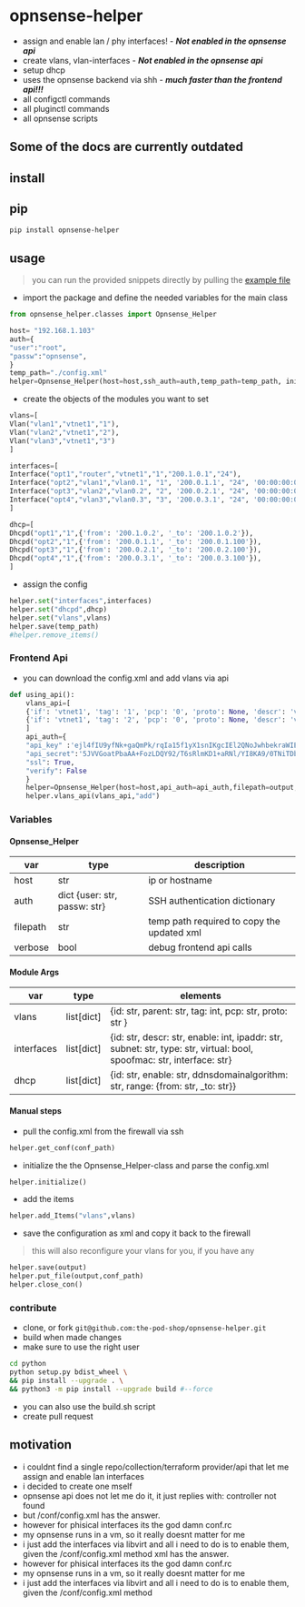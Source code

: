 # opnsense-helper
- assign and enable lan / phy interfaces! - ***Not enabled in the opnsense api***
- create vlans, vlan-interfaces - ***Not enabled in the opnsense api***
- setup dhcp
- uses the opnsense backend via shh - ***much faster than the frontend api!!!***
- all configctl commands
- all pluginctl commands
- all opnsense scripts
## Some of the docs are currently outdated

## install 
## pip
```bash
pip install opnsense-helper
```
## usage
> you can run the provided snippets directly by pulling the [example file](https://github.com/the-pod-shop/opnsense-helper/blob/main/python/examples/add_vlans.py)
* import the package and define the needed variables for the main class

```python
from opnsense_helper.classes import Opnsense_Helper

host= "192.168.1.103"
auth={
"user":"root",
"passw":"opnsense",
}
temp_path="./config.xml"
helper=Opnsense_Helper(host=host,ssh_auth=auth,temp_path=temp_path, init=True)
```
- create the objects of the modules you want to set
```python
vlans=[
Vlan("vlan1","vtnet1","1"),
Vlan("vlan2","vtnet1","2"),
Vlan("vlan3","vtnet1","3")
]

interfaces=[
Interface("opt1","router","vtnet1","1","200.1.0.1","24"),
Interface("opt2","vlan1","vlan0.1", "1", '200.0.1.1', "24", '00:00:00:01:00:01'),
Interface("opt3","vlan2","vlan0.2", "2", '200.0.2.1', "24", '00:00:00:01:00:02'),
Interface("opt4","vlan3","vlan0.3", "3", '200.0.3.1', "24", '00:00:00:01:00:03'),
]

dhcp=[
Dhcpd("opt1","1",{'from': '200.1.0.2', '_to': '200.1.0.2'}),
Dhcpd("opt2","1",{'from': '200.0.1.1', '_to': '200.0.1.100'}),
Dhcpd("opt3","1",{'from': '200.0.2.1', '_to': '200.0.2.100'}),
Dhcpd("opt4","1",{'from': '200.0.3.1', '_to': '200.0.3.100'}),
]
```
- assign the config
```python
helper.set("interfaces",interfaces)
helper.set("dhcpd",dhcp)
helper.set("vlans",vlans)
helper.save(temp_path)
#helper.remove_items()
```

### Frontend Api
- you can download the config.xml and add vlans via api
```python 
def using_api():
    vlans_api=[
    {'if': 'vtnet1', 'tag': '1', 'pcp': '0', 'proto': None, 'descr': 'vlan1', 'vlanif': 'vlan0.1'},
    {'if': 'vtnet1', 'tag': '2', 'pcp': '0', 'proto': None, 'descr': 'vlan2', 'vlanif': 'vlan0.2'}
    ]
    api_auth={
    "api_key" :'ejl4fIU9yfNk+gaQmPk/rqIa15f1yX1snIKgcIEl2QNoJwhbekraWIE0ANRYceh9hey5IFGzlf3da4yJ',
    "api_secret":'5JVVGoatPbaAA+FozLDQY92/T6sRlmKD1+aRNl/YI8KA9/0TNiTDboLveqvd9FU8wFeDo3D3DY5wrUtF',
    "ssl": True,
    "verify": False
    }    
    helper=Opnsense_Helper(host=host,api_auth=api_auth,filepath=output, verbose=False)
    helper.vlans_api(vlans_api,"add")
```

### Variables
#### Opnsense_Helper
| var | type | description |
| --- | --- | --- | 
| host| str | ip or hostname |
| auth | dict {user: str, passw: str} | SSH authentication dictionary |
| filepath | str | temp path required to copy the updated xml |
| verbose | bool | debug frontend api calls |



#### Module Args
| var | type | elements |
| --- | --- | --- | 
| vlans | list[dict] | {id: str, parent: str, tag: int, pcp: str, proto: str } | None, descr: str, vlanif: str} |
| interfaces | list[dict] |  {id: str, descr: str, enable: int, ipaddr: str, subnet: str, type: str,  virtual: bool,  spoofmac: str, interface: str} |
| dhcp | list[dict] | {id: str, enable: str, ddnsdomainalgorithm: str, range: {from: str, _to: str}} |

#### Manual steps

* pull the config.xml from the firewall via ssh

```python
helper.get_conf(conf_path)
```

* initialize the the Opnsense_Helper-class and parse the config.xml
```python
helper.initialize()
```
- add the items
```python
helper.add_Items("vlans",vlans)
```

* save the configuration as xml and copy it back to the firewall
> this will also reconfigure your vlans for you, if you have any 
```python
helper.save(output)
helper.put_file(output,conf_path)
helper.close_con()   
```


### contribute
- clone, or fork `git@github.com:the-pod-shop/opnsense-helper.git`
- build when made changes
- make sure to use the right user
```bash
cd python
python setup.py bdist_wheel \
&& pip install --upgrade . \
&& python3 -m pip install --upgrade build #--force 
```
- you can also use the build.sh script
- create pull request

## motivation
- i couldnt find a single repo/collection/terraform provider/api that let me assign and enable lan interfaces
- i decided to create one mself
- opnsense api does not let me do it, it just replies with: controller not found
- but /conf/config.xml has the answer.
- however for phisical interfaces its the god damn conf.rc
- my opnsense runs in a vm, so it really doesnt matter for me
- i just add the interfaces via libvirt and all i need to do is to enable them, given the /conf/config.xml method
xml has the answer.
- however for phisical interfaces its the god damn conf.rc
- my opnsense runs in a vm, so it really doesnt matter for me
- i just add the interfaces via libvirt and all i need to do is to enable them, given the /conf/config.xml method
